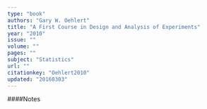 ```yaml
---
type: "book"
authors: "Gary W. Oehlert"
title: "A First Course in Design and Analysis of Experiments"
year: "2010"
issue: ""
volume: ""
pages: ""
subject: "Statistics"
url: ""
citationkey: "Oehlert2010"
updated: "20160303"
---
```


####Notes
